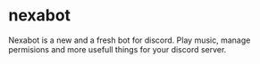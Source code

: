 # nexabot
Nexabot is a new and a fresh bot for discord. Play music, manage permisions and more usefull things for your discord server.
